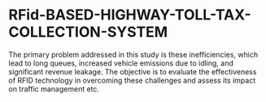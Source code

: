 # RFid-BASED-HIGHWAY-TOLL-TAX-COLLECTION-SYSTEM
The primary problem addressed in this study is these inefficiencies, which lead to long queues,  increased vehicle emissions due to idling, and significant revenue leakage. The objective is to  evaluate the effectiveness of RFID technology in overcoming these challenges and assess its  impact on traffic management etc.
